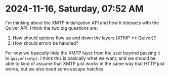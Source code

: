 # 2024-11-16, Saturday, 07:52 AM

I'm thinking about the XMTP initialization API and how it interacts with the Quiver API. I think the two big questions are:

1. How should options flow up and down the layers (XTMP <-> Quiver)?
2. How should errors be handled?

For now we basically hide the XMTP layer from the user beyond passing it to `quiver(xmtp)`. I think this is basically what we want, and we should be able to kind of assume that XMTP just works in the same way that HTTP just works, but we also need some escape hatches.